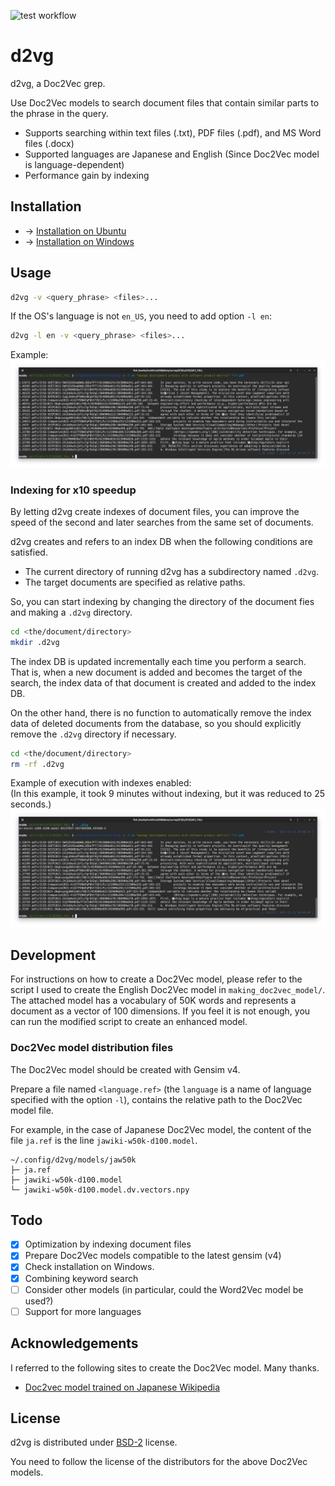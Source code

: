 ![test workflow](https://github.com/tos-kamiya/d2vg/workflows/Tests/badge.svg)

# d2vg

d2vg, a Doc2Vec grep.

Use Doc2Vec models to search document files that contain similar parts to the phrase in the query.

* Supports searching within text files (.txt), PDF files (.pdf), and MS Word files (.docx)
* Supported languages are Japanese and English (Since Doc2Vec model is language-dependent)
* Performance gain by indexing

## Installation

* &rarr; [Installation on Ubuntu](docs/installation-on-ubuntu.md)
* &rarr; [Installation on Windows](docs/installation-on-windows.md)

## Usage

```sh
d2vg -v <query_phrase> <files>...
```

If the OS's language is not `en_US`, you need to add option `-l en`:

```sh
d2vg -l en -v <query_phrase> <files>...
```

Example:  
![Search in pdf files](images/example1.png)

### Indexing for x10 speedup

By letting d2vg create indexes of document files, you can improve the speed of the second and later searches from the same set of documents.

d2vg creates and refers to an index DB when the following conditions are satisfied.

* The current directory of running d2vg has a subdirectory named `.d2vg`.
* The target documents are specified as relative paths.

So, you can start indexing by changing the directory of the document fies and making a `.d2vg` directory.

```sh
cd <the/document/directory>
mkdir .d2vg
```

The index DB is updated incrementally each time you perform a search.
That is, when a new document is added and becomes the target of the search, the index data of that document is created and added to the index DB.

On the other hand, there is no function to automatically remove the index data of deleted documents from the database, so you should explicitly remove the `.d2vg` directory if necessary.

```sh
cd <the/document/directory>
rm -rf .d2vg
```

Example of execution with indexes enabled:  
(In this example, it took 9 minutes without indexing, but it was reduced to 25 seconds.)  
![Search in pdf files](images/example2.png)

## Development

For instructions on how to create a Doc2Vec model, please refer to the script I used to create the English Doc2Vec model in `making_doc2vec_model/`.
The attached model has a vocabulary of 50K words and represents a document as a vector of 100 dimensions.
If you feel it is not enough, you can run the modified script to create an enhanced model.

### Doc2Vec model distribution files

The Doc2Vec model should be created with Gensim v4.

Prepare a file named `<language.ref>` (the `language` is a name of language specified with the option `-l`), contains the relative path to the Doc2Vec model file.

For example, in the case of Japanese Doc2Vec model, the content of the file `ja.ref` is the line `jawiki-w50k-d100.model`.

````
~/.config/d2vg/models/jaw50k
├─ ja.ref
├─ jawiki-w50k-d100.model
└─ jawiki-w50k-d100.model.dv.vectors.npy
````

## Todo

- [x] Optimization by indexing document files
- [x] Prepare Doc2Vec models compatible to the latest gensim (v4) 
- [x] Check installation on Windows.
- [x] Combining keyword search
- [ ] Consider other models (in particular, could the Word2Vec model be used?)
- [ ] Support for more languages

## Acknowledgements

I referred to the following sites to create the Doc2Vec model. Many thanks.

* [Doc2vec model trained on Japanese Wikipedia](https://yag-ays.github.io/project/pretrained_doc2vec_wikipedia)

## License

d2vg is distributed under [BSD-2](https://opensource.org/licenses/BSD-2-Clause) license.

You need to follow the license of the distributors for the above Doc2Vec models.
